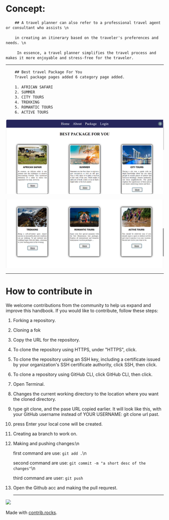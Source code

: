 # Concept:

        ## A travel planner can also refer to a professional travel agent or consultant who assists \n

        in creating an itinerary based on the traveler's preferences and needs. \n
        
         In essence, a travel planner simplifies the travel process and makes it more enjoyable and stress-free for the traveler.


---
        ## Best travel Package For You
        Travel package pages added 6 category page added.

        1. AFRICAN SAFARI
        2. SUMMER
        3. CITY TOURS
        4. TREKKING
        5. ROMANTIC TOURS
        6. ACTIVE TOURS

   ![Screenshot](./image/pack1.png)


![Screenshot](./image/pack2.png)


---
# How to contribute in 

 We welcome contributions from the community to help us expand and improve this handbook. If you would like to contribute, follow these steps:


1. Forking a repository.
2. Cloning a fok
3. Copy the URL for the repository.

4. To clone the repository using HTTPS, under       "HTTPS", click.

5. To clone the repository using an SSH key, including a certificate issued by your organization's SSH certificate authority, click SSH, then click.

6. To clone a repository using GitHub CLI, click GitHub CLI, then click.


7. Open Terminal.
8. Changes the current working directory to the location where you want the cloned directory.
9. type git clone, and the pase URL copied earlier. It will look like this, with your GitHub username instead of YOUR USERNAME:
   git clone url past.
10. press Enter your local cone will be created.
11. Creating aa branch to work on.
12. Making and pushing changes:\n

    first command are use: `git add .`\n

    second command are use: `git commit -m "a short desc of the changes"`\n

    third command are user: `git push`

13. Open the Github acc and making the pull requrest.


    ---



<a href="https://github.com/anjali0828/my-first-repo/graphs/contributors">
  <img src="https://contrib.rocks/image?repo=anjali0828/my-first-repo" />
</a>

Made with [contrib.rocks](https://contrib.rocks).


